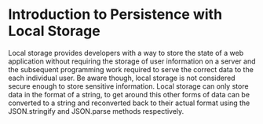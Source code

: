 # Introduction to Persistence with Local Storage

Local storage provides developers with a way to store the state of a web application without requiring the storage of user information on a server and the subsequent programming work required to serve the correct data to the each individual user. Be aware though, local storage is not considered secure enough to store sensitive information. Local storage can only store data in the format of a string, to get around this other forms of data can be converted to a string and reconverted back to their actual format using the JSON.stringify and JSON.parse methods respectively.
